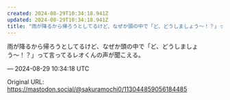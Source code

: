 ```yaml
---
created: 2024-08-29T10:34:18.941Z
updated: 2024-08-29T10:34:18.941Z
title: "雨が降るから帰ろうとしてるけど、なぜか頭の中で「ど、どうしましょう〜！？」って言[...]"
---
```


<p>雨が降るから帰ろうとしてるけど、なぜか頭の中で「ど、どうしましょう〜！？」って言ってるレオくんの声が聞こえる。</p>

&mdash; 2024-08-29 10:34:18 UTC

Original URL: https://mastodon.social/@sakuramochi0/113044859056184485
